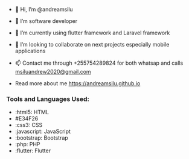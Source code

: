 - 👋 Hi, I’m @andreamsilu
- 👀 I’m software developer
- 🌱 I’m currently using flutter framework and Laravel framework 
- 💞️ I’m looking to collaborate on next projects especially mobile applications
- 📫 Contact me through +255754289824 for both whatsap and calls
     msiluandrew2020@gmail.com

- Read more about me https://andreamsilu.github.io
<!---
andreamsilu/andreamsilu is a ✨ special ✨ repository because its `README.md` (this file) appears on your GitHub profile.
You can click the Preview link to take a look at your changes.
--->
### Tools and Languages Used:

- :html5: HTML
- #E34F26
- :css3: CSS
- :javascript: JavaScript
- :bootstrap: Bootstrap
- :php: PHP
- :flutter: Flutter
